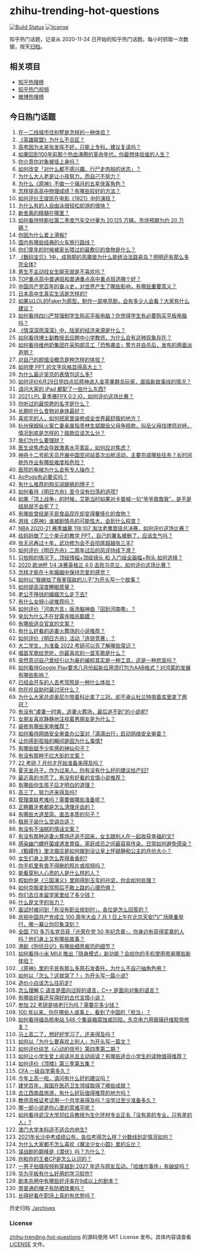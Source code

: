 # zhihu-trending-hot-questions

[![Build Status](https://github.com/justjavac/zhihu-trending-hot-questions/workflows/ci/badge.svg?branch=master)](https://github.com/justjavac/zhihu-trending-hot-questions/actions)
[![license](https://img.shields.io/github/license/justjavac/zhihu-trending-hot-questions)](https://github.com/justjavac/zhihu-trending-hot-questions/blob/master/LICENSE)

知乎热门话题，记录从 2020-11-24 日开始的知乎热门话题。每小时抓取一次数据，按天[归档](./archives)。

## 相关项目

- [知乎热搜榜](https://github.com/justjavac/zhihu-trending-top-search)
- [知乎热门视频](https://github.com/justjavac/zhihu-trending-hot-video)
- [微博热搜榜](https://github.com/justjavac/weibo-trending-hot-search)

## 今日热门话题

<!-- BEGIN -->
<!-- 最后更新时间 Sun Jul 04 2021 19:01:08 GMT+0800 (China Standard Time) -->

1. [在一二线城市住别墅是怎样的一种体验？](https://www.zhihu.com/question/350485995)
2. [《英雄联盟》为什么不合区？](https://www.zhihu.com/question/352153885)
3. [高考因为太紧张发挥不好，只能上专科，建议复读吗？](https://www.zhihu.com/question/468480228)
4. [如果回到100年前那个热血沸腾的革命年代，你最想体验谁的人生？](https://www.zhihu.com/question/460118166)
5. [你介意你对象被瑶上身吗？](https://www.zhihu.com/question/429956758)
6. [如何改变「对什么都不感兴趣，行尸走肉般的状态」？](https://www.zhihu.com/question/31249796)
7. [为什么大人老是让小孩努力，而自己不努力？](https://www.zhihu.com/question/465729487)
8. [为什么《原神》不做一个璃月的五星侠客角色？](https://www.zhihu.com/question/468594400)
9. [怎样提高高中物理成绩？有哪些较好的方法？](https://www.zhihu.com/question/20300295)
10. [如何评价王俊凯在电影《1921》中的演技？](https://www.zhihu.com/question/468558447)
11. [为什么有的人自由泳很轻松却游的很快？](https://www.zhihu.com/question/368523197)
12. [断舍离的精髓在哪里？](https://www.zhihu.com/question/25044125)
13. [如何看待特斯拉第二季度汽车交付量为 20.125 万辆，市场预期为约 20
    万辆？](https://www.zhihu.com/question/469602719)
14. [你因为什么爱上滑板?](https://www.zhihu.com/question/435394228)
15. [国内有哪些经典的火车旅行路线？](https://www.zhihu.com/question/469093965)
16. [你们童年的时候被家长喂过的最敷衍的食物是什么？](https://www.zhihu.com/question/462844792)
17. [《数码宝贝》1中，成熟期的恶魔兽为什么能统治法路易岛？明明还有那么多完全体?](https://www.zhihu.com/question/37187108)
18. [男生不主动找女生聊天就是不喜欢吗？](https://www.zhihu.com/question/428269881)
19. [TOP重点高中普通班和普通重点高中重点班选哪个好？](https://www.zhihu.com/question/461031307)
20. [中国共产党百年的奋斗史，对世界产生了哪些影响，有哪些重要意义？](https://www.zhihu.com/question/469274581)
21. [日本高中生真实生活是怎样的?](https://www.zhihu.com/question/358652855)
22. [如果以LOL的Faker为原型，制作一部电竞剧，会有多少人会看？大家有什么建议？](https://www.zhihu.com/question/467272877)
23. [如何看待四川严禁强制学生购买平板电脑？你觉得学生有必要购买平板电脑吗？](https://www.zhihu.com/question/469907647)
24. [《情深深雨濛濛》中，陆家的经济来源是什么？](https://www.zhihu.com/question/54479741)
25. [如何看待博士副教授去应聘中小学教师，为什么会有这种现象存在？](https://www.zhihu.com/question/469006927)
26. [如何看待维他奶集团在采购部员工「恐怖袭击」警方并自杀后，发布的两面派声明？](https://www.zhihu.com/question/469732478)
27. [对自己的颜值没概念是种怎样的体验？](https://www.zhihu.com/question/309262006)
28. [如何使 PPT 的文字风格显得高大上？](https://www.zhihu.com/question/26104860)
29. [为什么最近吴京的表情包这么多?](https://www.zhihu.com/question/459051105)
30. [如何评价6月29日早四点后原神进入金苹果群岛玩家，面临新故事线的情况？](https://www.zhihu.com/question/468978856)
31. [请问大家的 iPad 都配了一些什么东西?](https://www.zhihu.com/question/441947056)
32. [2021 LPL 夏季赛FPX 0:2 iG，如何评价这场比赛？](https://www.zhihu.com/question/469808758)
33. [你听过的最惊艳的名字是什么？](https://www.zhihu.com/question/265694919)
34. [长期吃什么食物对身体最好？](https://www.zhihu.com/question/455630164)
35. [喜欢宅的人，如何把家里装修成全世界最舒服的地方？](https://www.zhihu.com/question/35781319)
36. [杭州保姆纵火案亡妻亲属指责林生斌跟岳父母争赔款，叫岳父母找律师对峙，情况到底是怎样的？赔款应该怎么分？](https://www.zhihu.com/question/469306984)
37. [我们为什么要理财？](https://www.zhihu.com/question/24177177)
38. [医生说焦虑会导致激素水平紊乱，如何应对焦虑？](https://www.zhihu.com/question/469907164)
39. [神舟十二号航天员开展中国空间站首次出舱活动，主要完成哪些任务？长时间舱外作业有哪些难度和危险？](https://www.zhihu.com/question/469911953)
40. [医院的电梯为什么会有专人操作？](https://www.zhihu.com/question/275348817)
41. [AirPods有必要买吗？](https://www.zhihu.com/question/465884888)
42. [有什么推荐的购买阔腿裤的牌子？](https://www.zhihu.com/question/40872962)
43. [如何看待《明日方舟》至今没有扫荡的选项?](https://www.zhihu.com/question/469337436)
44. [如果「顶上战争」的时候，艾斯当时如果对卡普喊一句“爷爷救救我”，是不是结局就不会死了？](https://www.zhihu.com/question/275781764)
45. [有哪些曾经是平民食品现在却变得奢侈化的食物？](https://www.zhihu.com/question/468524945)
46. [游戏《原神》谁被剧情杀的可能性大，会到什么程度？](https://www.zhihu.com/question/466856390)
47. [NBA 2020-21 赛季雄鹿 118:107
    淘汰老鹰晋级总决赛，如何评价这场比赛？](https://www.zhihu.com/question/469901211)
48. [给妈妈做了三个单元的教学 PPT，自己的署名被删了，应该生气吗？](https://www.zhihu.com/question/466380653)
49. [张无忌再过十年，武功修为会不会彻底超越张三丰?](https://www.zhihu.com/question/458327600)
50. [如何评价《明日方舟》二周年过后的风评持续下滑？](https://www.zhihu.com/question/469788139)
51. [只拍照的情况下，顶级残幅+顶级镜头 和 入门级全画幅+狗头
    如何选择？](https://www.zhihu.com/question/467675765)
52. [2020 欧洲杯 1/4 决赛英格兰 4:0
    击败乌克兰，如何评价这场比赛？](https://www.zhihu.com/question/469893448)
53. [怎样才能在十年婚姻中保持恋爱的感觉？](https://www.zhihu.com/question/458200334)
54. [如何以“我嫁给了我爹宿敌的儿子”为开头写一个故事？](https://www.zhihu.com/question/425380931)
55. [如何提高深度睡眠质量？](https://www.zhihu.com/question/21367788)
56. [老公不挣钱的婚姻怎么走下去?](https://www.zhihu.com/question/374704037)
57. [有什么女频小说推荐吗？](https://www.zhihu.com/question/457795893)
58. [如何评价「河南方言」版洗脑神曲「回到河南嘞」？](https://www.zhihu.com/question/469090177)
59. [皇后为什么不在甘露寺暗杀甄嬛？](https://www.zhihu.com/question/323782581)
60. [有哪些适合官宣的文案？](https://www.zhihu.com/question/436157838)
61. [有什么好看的追妻火葬场的小说推荐？](https://www.zhihu.com/question/463126197)
62. [如何评价《明日方舟》活动「连锁竞赛」？](https://www.zhihu.com/question/469569572)
63. [大二学生，为准备 2022 考研可以先了解哪些常识？](https://www.zhihu.com/question/400494597)
64. [唱首军歌给党听，你最喜欢的一首军歌是什么？](https://www.zhihu.com/question/469697834)
65. [突然意识自己曾经引以为豪的编程其实是一种工具，这是一种悲哀吗？](https://www.zhihu.com/question/469223256)
66. [如何看待Google
    Play要求八月份起新应用须打包为AAB格式？对鸿蒙的发展有哪些影响？](https://www.zhihu.com/question/469588431)
67. [已经会开车的人去考驾照是一种什么体验？](https://www.zhihu.com/question/61195942)
68. [你在吃自助时最讨厌什么？](https://www.zhihu.com/question/63212359)
69. [为什么大家总说奥尼尔带着科比拿了三冠，却不承认杜兰特带着库里拿了两冠？](https://www.zhihu.com/question/466820448)
70. [有没有“虐妻一时爽，追妻火葬场，最后追不到”的小说呢?](https://www.zhihu.com/question/397071668)
71. [女朋友喜欢静静地注视着男朋友是为什么？](https://www.zhihu.com/question/309919749)
72. [装修有哪些家电推荐？](https://www.zhihu.com/question/59782502)
73. [如何看待网络安全审查办公室对「滴滴出行」启动网络安全审查？](https://www.zhihu.com/question/469590210)
74. [让你感到孤独的瞬间是因为什么事情?](https://www.zhihu.com/question/465940944)
75. [有哪些赋予少年感的神仙句子？](https://www.zhihu.com/question/464697831)
76. [有没有那种不烂大街的文案？](https://www.zhihu.com/question/466067005)
77. [22 考研 7 月份才开始准备来得及吗？](https://www.zhihu.com/question/461398813)
78. [夏天坐月子，作为过来人，你有没有什么好的建议给产妇?](https://www.zhihu.com/question/460231954)
79. [最近真的书荒了，有没有好看的言情小说推荐？](https://www.zhihu.com/question/465306659)
80. [有哪些你生孩子后才明白的道理？](https://www.zhihu.com/question/463303641)
81. [高三了，努力还来得及吗?](https://www.zhihu.com/question/464944548)
82. [管理类联考难吗？需要做哪些准备呢？](https://www.zhihu.com/question/339992123)
83. [正畸戴牙套都是怎么清理牙齿的？](https://www.zhihu.com/question/458630145)
84. [有哪些大道至简、直击本质的句子？](https://www.zhihu.com/question/466361764)
85. [租房子装什么空调合适？](https://www.zhihu.com/question/456683441)
86. [有没有不油腻的情话文案？](https://www.zhihu.com/question/461738801)
87. [有没有那种追妻火葬场还追不回来，女主跟别人在一起收获幸福的文?](https://www.zhihu.com/question/408254252)
88. [感染幽门螺杆菌或诱发胃癌，家庭成员之间最容易传染，日常如何避免感染？](https://www.zhihu.com/question/469701438)
89. [《甄嬛传》里沈眉庄是如何做到没让皇上怀疑静和公主的月份大小？](https://www.zhihu.com/question/451619488)
90. [女生们身上是怎么弄得香香的?](https://www.zhihu.com/question/285951733)
91. [你手机里有舍不得删的照片或视频吗？](https://www.zhihu.com/question/312849874)
92. [能看穿别人心思的人是什么样的人？](https://www.zhihu.com/question/27095943)
93. [假如你是《三国演义》里刚得到玉玺的孙坚，你会如何处理？](https://www.zhihu.com/question/468740811)
94. [如何克服拿到驾照后不敢上路的心理恐惧？](https://www.zhihu.com/question/378244895)
95. [你们去日本留学家里给了多少钱？](https://www.zhihu.com/question/349176242)
96. [什么是文字的张力？](https://www.zhihu.com/question/20815158)
97. [面试时被问到「有没有职业规划时」，各位是怎么回答的？](https://www.zhihu.com/question/19850945)
98. [庆祝中国共产党成立 100 周年大会 7 月 1
    日上午在北京天安门广场隆重举行，哪一幕让你印象深刻？](https://www.zhihu.com/question/469219832)
99. [全国 710 多万名党员获「光荣在党 50
    年纪念章」，你身边有获得奖章的人吗？他们身上又有哪些故事？](https://www.zhihu.com/question/469220759)
100. [港剧《刑侦日记》有哪些细思极恐的细节？](https://www.zhihu.com/question/465226369)
101. [如何看待小米 MIUI
     推出「隐身模式」新功能？会给你的手机使用带来哪些新体验？](https://www.zhihu.com/question/469242892)
102. [《原神》里的平民有那么多原石发委托，为什么不自己抽角色用？](https://www.zhihu.com/question/462697256)
103. [如何以「怎么？这就哭了？」为开头写一篇小说?](https://www.zhihu.com/question/453484837)
104. [造价小白该怎么往前走?](https://www.zhihu.com/question/459896991)
105. [怎么理解 C 语言是面向过程的语言，C++ 是面向对象的语言？](https://www.zhihu.com/question/24425316)
106. [有哪些好看还写得好的古代言情小说？](https://www.zhihu.com/question/305808724)
107. [参加 22 考研是啃老行为吗？需要花多少钱？](https://www.zhihu.com/question/469453406)
108. [100 年以来，你在哪些人或事上，看到了中国的「担当」？](https://www.zhihu.com/question/469083054)
109. [如何看待福岛核电站 548
     个集装箱腐蚀或凹陷，东京电力用玻璃纤维胶带修复？](https://www.zhihu.com/question/469544314)
110. [马上高二了，想好好学习了，还来得及吗？](https://www.zhihu.com/question/464340442)
111. [如何以「为什么要喜欢上别人」为开头写一篇文？](https://www.zhihu.com/question/443120413)
112. [如何评价综艺《心动的信号》第四季第二期？](https://www.zhihu.com/question/469588792)
113. [如何让小学生爱上阅读并且主动阅读？有哪些适合小学生的读物值得推荐？](https://www.zhihu.com/question/20298114)
114. [如何评价《顶楼》第三季第五集？](https://www.zhihu.com/question/469569647)
115. [CFA 一级自学需多久？](https://www.zhihu.com/question/46129772)
116. [今年上高一啦，请问有什么好的建议吗？](https://www.zhihu.com/question/467877062)
117. [建党百年，我国在医药卫生领域取得了哪些成就？](https://www.zhihu.com/question/468756547)
118. [去江西南昌旅游，有什么好玩值得推荐的地方吗？](https://www.zhihu.com/question/348057500)
119. [教师资格证考试用一个月学来得及吗？没学过至少准备多久？](https://www.zhihu.com/question/412569772)
120. [哪一部小说是你心里的意难平呢？](https://www.zhihu.com/question/467675119)
121. [如何看待武汉大学邓红兵教授为生化环材专业正名「没有差的专业，只有差的人」?](https://www.zhihu.com/question/469600953)
122. [澳门大学本科适不适合内地生?](https://www.zhihu.com/question/371477684)
123. [2021年长沙中考成绩公布，各位考得怎么样？分数线划定情况如何？](https://www.zhihu.com/question/469625668)
124. [为什么大家都不怎么喜欢《魔法少女小圆》里的丘比？](https://www.zhihu.com/question/37154229)
125. [谍战剧的巅峰是《潜伏》吗？为什么？](https://www.zhihu.com/question/467430277)
126. [你和你的王者CP是怎么认识的？](https://www.zhihu.com/question/465183546)
127. [一男子拍摄视频称穿越到 2027
     年还与网友互动，「哈维尔事件」有破绽吗？](https://www.zhihu.com/question/466675842)
128. [华为平板有什么好用的学习软件?](https://www.zhihu.com/question/310728794)
129. [剧本杀圈中有哪些好评率在9成以上的剧本？](https://www.zhihu.com/question/376559705)
130. [带普通的帽子有防晒效果吗？](https://www.zhihu.com/question/444213755)
131. [长得好看在职场上真的有优势吗？](https://www.zhihu.com/question/461972771)

<!-- END -->

历史归档 [./archives](./archives)

### License

[zhihu-trending-hot-questions](https://github.com/justjavac/zhihu-trending-hot-questions)
的源码使用 MIT License 发布。具体内容请查看 [LICENSE](./LICENSE) 文件。
